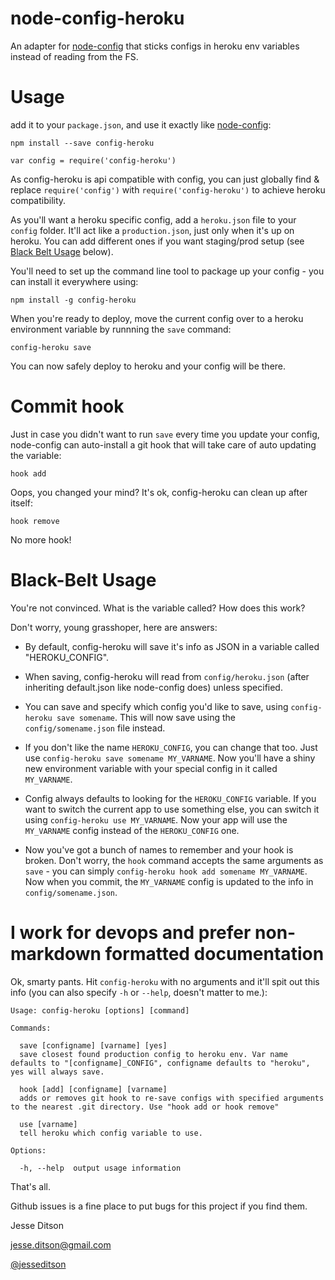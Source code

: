 node-config-heroku
==================

An adapter for [node-config](https://github.com/lorenwest/node-config) that sticks configs in heroku env variables instead of reading from the FS.

Usage
=====

add it to your `package.json`, and use it exactly like [node-config](https://github.com/lorenwest/node-config):

    npm install --save config-heroku

    var config = require('config-heroku')

As config-heroku is api compatible with config, you can just globally find & replace `require('config')` with `require('config-heroku')` to achieve heroku compatibility.

As you'll want a heroku specific config, add a `heroku.json` file to your `config` folder. It'll act like a `production.json`, just only when it's up on heroku. You can add different ones if you want staging/prod setup (see [Black Belt Usage](#black-belt-usage) below).

You'll need to set up the command line tool to package up your config - you can install it everywhere using:

    npm install -g config-heroku

When you're ready to deploy, move the current config over to a heroku environment variable by runnning the `save` command:

    config-heroku save

You can now safely deploy to heroku and your config will be there.

Commit hook
===========

Just in case you didn't want to run `save` every time you update your config, node-config can auto-install a git hook that will take care of auto updating the variable:

    hook add

Oops, you changed your mind? It's ok, config-heroku can clean up after itself:

    hook remove

No more hook!

Black-Belt Usage
================

You're not convinced. What is the variable called? How does this work?

Don't worry, young grasshoper, here are answers:

- By default, config-heroku will save it's info as JSON in a variable called "HEROKU_CONFIG".

- When saving, config-heroku will read from `config/heroku.json` (after inheriting default.json like node-config does) unless specified.

- You can save and specify which config you'd like to save, using `config-heroku save somename`. This will now save using the `config/somename.json` file instead.

- If you don't like the name `HEROKU_CONFIG`, you can change that too. Just use `config-heroku save somename MY_VARNAME`. Now you'll have a shiny new environment variable with your special config in it called `MY_VARNAME`.

- Config always defaults to looking for the `HEROKU_CONFIG` variable. If you want to switch the current app to use something else, you can switch it using `config-heroku use MY_VARNAME`. Now your app will use the `MY_VARNAME` config instead of the `HEROKU_CONFIG` one.

- Now you've got a bunch of names to remember and your hook is broken. Don't worry, the `hook` command accepts the same arguments as `save` - you can simply `config-heroku hook add somename MY_VARNAME`. Now when you commit, the `MY_VARNAME` config is updated to the info in `config/somename.json`.


I work for devops and prefer non-markdown formatted documentation
=================================================================

Ok, smarty pants. Hit `config-heroku` with no arguments and it'll spit out this info (you can also specify `-h` or `--help`, doesn't matter to me.):


    Usage: config-heroku [options] [command]

    Commands:

      save [configname] [varname] [yes]
      save closest found production config to heroku env. Var name defaults to "[configname]_CONFIG", configname defaults to "heroku", yes will always save.
    
      hook [add] [configname] [varname]
      adds or removes git hook to re-save configs with specified arguments to the nearest .git directory. Use "hook add or hook remove"
    
      use [varname]
      tell heroku which config variable to use.

    Options:

      -h, --help  output usage information

That's all.

Github issues is a fine place to put bugs for this project if you find them.

Jesse Ditson

jesse.ditson@gmail.com

[@jesseditson](http://twitter.com/jesseditson)
